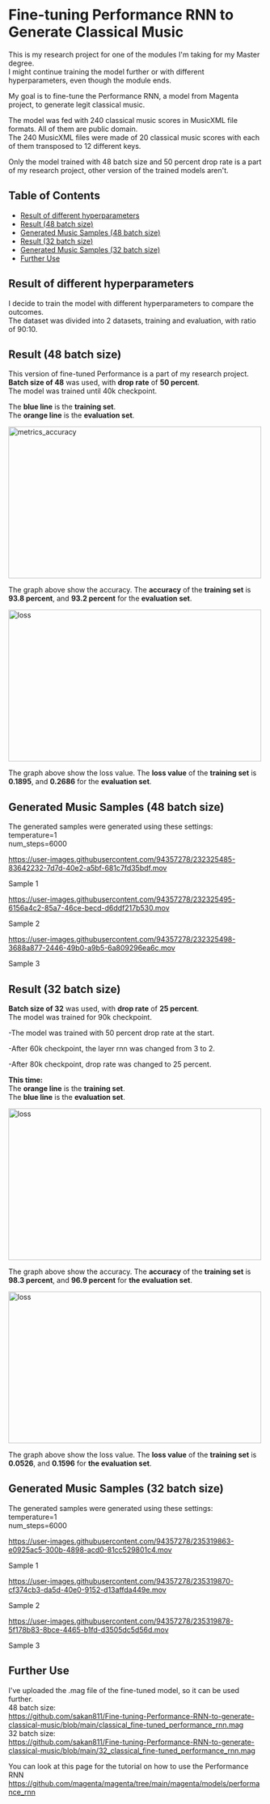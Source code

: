 # Fine-tuning Performance RNN to Generate Classical Music

This is my research project for one of the modules I'm taking for my Master degree.     
I might continue training the model further or with different hyperparameters, even though the module ends.

My goal is to fine-tune the Performance RNN, a model from Magenta project, to generate legit classical music.   

The model was fed with 240 classical music scores in MusicXML file formats. All of them are public domain.    
The 240 MusicXML files were made of 20 classical music scores with each of them transposed to 12 different keys.   

Only the model trained with 48 batch size and 50 percent drop rate is a part of my research project, other version of the trained models aren't.     

## Table of Contents
- [Result of different hyperparameters](#result-of-different-hyperparameters)
- [Result (48 batch size)](#result-48-batch-size)
- [Generated Music Samples (48 batch size)](#generated-music-samples-48-batch-size)
- [Result (32 batch size)](#result-32-batch-size)
- [Generated Music Samples (32 batch size)](#generated-music-samples-32-batch-size)
- [Further Use](#further-use)

## Result of different hyperparameters
I decide to train the model with different hyperparameters to compare the outcomes.   
The dataset was divided into 2 datasets, training and evaluation, with ratio of 90:10.

## Result (48 batch size)
This version of fine-tuned Performance is a part of my research project.    
**Batch size of 48** was used, with **drop rate** of **50 percent**.        
The model was trained until 40k checkpoint.            

The **blue line** is the **training set**.   
The **orange line** is the **evaluation set**.   
 
<img src="https://user-images.githubusercontent.com/94357278/232262180-f10d816a-c7d3-4641-8e21-44646ed0f853.jpg" alt="metrics_accuracy" width="500" height="300">

The graph above show the accuracy. The **accuracy** of the **training set** is **93.8 percent**, and **93.2 percent** for the **evaluation set**.   


<img src="https://user-images.githubusercontent.com/94357278/232262134-4da79b2d-1233-4457-b6f4-dd433d81c4ef.jpg" alt="loss" width="500" height="300">

The graph above show the loss value. The **loss value** of the **training set** is **0.1895**, and **0.2686** for the **evaluation set**.

## Generated Music Samples (48 batch size)
The generated samples were generated using these settings:   
temperature=1    
num_steps=6000   

https://user-images.githubusercontent.com/94357278/232325485-83642232-7d7d-40e2-a5bf-681c7fd35bdf.mov

Sample 1

https://user-images.githubusercontent.com/94357278/232325495-6156a4c2-85a7-46ce-becd-d6ddf217b530.mov

Sample 2

https://user-images.githubusercontent.com/94357278/232325498-3688a877-2446-49b0-a9b5-6a809296ea6c.mov

Sample 3

## Result (32 batch size)
**Batch size of 32** was used, with **drop rate** of **25 percent**.       
The model was trained for 90k checkpoint.       

-The model was trained with 50 percent drop rate at the start.    

-After 60k checkpoint, the layer rnn was changed from 3 to 2.            

-After 80k checkpoint, drop rate was changed to 25 percent.      

**This time:**    
The **orange line** is the **training set**.     
The **blue line** is the **evaluation set**.     

<img src="https://user-images.githubusercontent.com/94357278/235756373-ce9cc17d-cf09-438e-a118-b3df759a7dc6.jpg" alt="loss" width="500" height="300">      

The graph above show the accuracy. The **accuracy** of the **training set** is **98.3 percent**, and **96.9 percent** for **the evaluation set**.   

<img src="https://user-images.githubusercontent.com/94357278/235756537-e7c26aab-080f-44c2-8c5e-b762a5956841.jpg" alt="loss" width="500" height="300">

The graph above show the loss value. The **loss value** of the **training set** is **0.0526**, and **0.1596** for **the evaluation set**.

## Generated Music Samples (32 batch size)
The generated samples were generated using these settings:   
temperature=1    
num_steps=6000   

https://user-images.githubusercontent.com/94357278/235319863-e0925ac5-300b-4898-acd0-81cc529801c4.mov

Sample 1   

https://user-images.githubusercontent.com/94357278/235319870-cf374cb3-da5d-40e0-9152-d13affda449e.mov

Sample 2   

https://user-images.githubusercontent.com/94357278/235319878-5f178b83-8bce-4465-b1fd-d3505dc5d56d.mov

Sample 3   

## Further Use

I've uploaded the .mag file of the fine-tuned model, so it can be used further.   
48 batch size:   
https://github.com/sakan811/Fine-tuning-Performance-RNN-to-generate-classical-music/blob/main/classical_fine-tuned_performance_rnn.mag       
32 batch size:    
https://github.com/sakan811/Fine-tuning-Performance-RNN-to-generate-classical-music/blob/main/32_classical_fine-tuned_performance_rnn.mag   

You can look at this page for the tutorial on how to use the Performance RNN   
https://github.com/magenta/magenta/tree/main/magenta/models/performance_rnn
